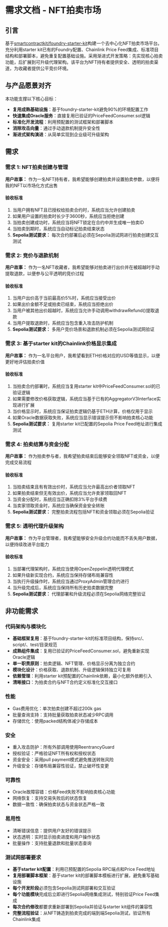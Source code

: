 # 需求文档 - NFT拍卖市场

## 引言

基于[smartcontractkit/foundry-starter-kit](https://github.com/smartcontractkit/foundry-starter-kit)构建一个去中心化NFT拍卖市场平台。充分利用starter kit已有的Foundry配置、Chainlink Price Feed集成、标准项目结构和部署脚本，避免重复配置基础设施。采用渐进式开发策略：先实现核心拍卖功能，后扩展到可升级代理架构。该平台为NFT持有者提供安全、透明的拍卖渠道，为收藏者提供公平竞价环境。

## 与产品愿景对齐

本功能支撑以下核心目标：
- **复用成熟基础设施**：基于foundry-starter-kit避免90%的环境配置工作
- **快速集成Oracle服务**：直接复用已验证的PriceFeedConsumer.sol逻辑
- **标准化开发流程**：利用预配置的测试框架和部署脚本
- **消除攻击向量**：通过手动退款机制提升安全性
- **渐进式架构演进**：从简单实现到企业级可升级架构

## 需求

### 需求 1: NFT拍卖创建与管理

**用户故事：** 作为一名NFT持有者，我希望能够创建拍卖并设置拍卖参数，以便将我的NFT以市场化方式出售

#### 验收标准

1. 当用户拥有NFT且已授权给拍卖合约时，系统应当允许创建拍卖
2. 如果用户设置的拍卖时长少于3600秒，系统应当拒绝创建
3. 当拍卖创建成功时，系统应当将NFT锁定在合约中并生成唯一拍卖ID
4. 当拍卖到期时，系统应当自动标记拍卖结束状态
5. **Sepolia测试要求：** 每次合约部署后必须在Sepolia测试网进行拍卖创建交互测试

### 需求 2: 竞价与退款机制

**用户故事：** 作为一名NFT收藏者，我希望能够对拍卖进行出价并在被超越时手动提取退款，以便参与公平透明的竞价过程

#### 验收标准

1. 当用户出价高于当前最高价5%时，系统应当接受出价
2. 如果出价金额不足或拍卖已结束，系统应当拒绝出价
3. 当用户被其他出价超越时，系统应当允许手动调用withdrawRefund()提取退款
4. 当用户提取退款时，系统应当包含重入攻击防护机制
5. **Sepolia测试要求：** 多用户竞价场景和退款机制必须在Sepolia测试网验证

### 需求 3: 基于starter kit的Chainlink价格显示集成

**用户故事：** 作为一名平台用户，我希望看到ETH价格对应的USD等值显示，以便更好地评估拍卖价值

#### 验收标准

1. 当拍卖合约部署时，系统应当复用starter kit中PriceFeedConsumer.sol的已验证逻辑
2. 如果需要修改价格获取逻辑，系统应当基于已有的AggregatorV3Interface实现进行扩展
3. 当价格显示时，系统应当保证拍卖逻辑仍基于ETH计算，价格仅用于显示
4. 如果Oracle数据获取失败，系统应当显示错误提示但不影响拍卖核心功能
5. **Sepolia测试要求：** 复用starter kit已配置的Sepolia Price Feed地址进行集成测试

### 需求 4: 拍卖结算与资金分配

**用户故事：** 作为拍卖参与者，我希望拍卖结束后能够安全领取NFT或资金，以便完成交易流程

#### 验收标准

1. 当拍卖结束且有有效出价时，系统应当允许最高出价者领取NFT
2. 如果拍卖结束但无有效出价，系统应当允许卖家领取回NFT
3. 当资金分配时，系统应当正确扣除3%平台手续费
4. 当卖家领取资金时，系统应当确保资金安全转账
5. **Sepolia测试要求：** 完整拍卖流程包括NFT和资金领取必须在Sepolia验证

### 需求 5: 透明代理升级架构

**用户故事：** 作为平台管理者，我希望能够安全升级合约功能而不丢失用户数据，以便持续改进平台能力

#### 验收标准

1. 当部署代理架构时，系统应当使用OpenZeppelin透明代理模式
2. 如果升级新实现合约，系统应当保持存储布局兼容性
3. 当执行升级操作时，系统应当通过ProxyAdmin管理合约进行
4. 当升级完成后，系统应当保持所有历史拍卖数据完整
5. **Sepolia测试要求：** 代理部署和升级流程必须在Sepolia网络完整验证

## 非功能需求

### 代码架构与模块化
- **基础框架复用**：基于foundry-starter-kit的标准项目结构，保持src/、script/、test/目录规范
- **成熟组件集成**：复用已验证的PriceFeedConsumer.sol，避免重新实现Oracle逻辑
- **单一职责原则**：拍卖逻辑、NFT管理、价格显示分离为独立合约
- **模块化设计**：价格获取、退款机制、升级逻辑保持独立可复用
- **依赖管理**：利用starter kit预配置的Chainlink依赖，最小化额外依赖引入
- **清晰接口**：为拍卖合约与NFT合约定义标准化交互接口

### 性能
- Gas费用优化：单次拍卖创建不超过200k gas
- 批量查询支持：支持批量获取拍卖状态减少RPC调用
- 存储优化：使用packed结构体减少存储成本

### 安全
- 重入攻击防护：所有外部调用使用ReentrancyGuard
- 授权验证：严格验证NFT所有权和授权状态
- 资金安全：采用pull payment模式避免推送转账风险
- 升级安全：存储布局兼容性验证，禁止破坏性变更

### 可靠性
- Oracle故障容错：价格Feed失败不影响拍卖核心功能
- 网络恢复：支持交易失败后的状态恢复
- 数据一致性：确保拍卖状态与资金状态严格一致

### 易用性
- 清晰错误信息：提供用户友好的错误提示
- 状态透明：实时显示拍卖进度和用户操作状态
- 批量操作：支持批量退款和批量状态查询

### 测试网部署要求
- **基于starter kit配置**：利用已预配置的Sepolia RPC端点和Price Feed地址
- **复用部署脚本框架**：基于starter kit的部署脚本模板进行扩展，避免重写基础设施
- **每个开发阶段**必须包含Sepolia测试网部署和交互验证
- **每个功能模块**完成后立即进行Sepolia网络集成测试，特别验证Price Feed集成
- **每次合约修改**都要求重新部署到Sepolia并验证与starter kit组件的兼容性
- **完整流程验证**：从NFT铸造到拍卖完成的端到端Sepolia测试，验证所有Chainlink集成
